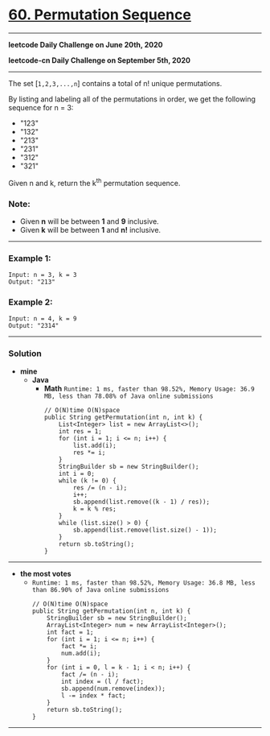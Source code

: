# [60. Permutation Sequence](https://leetcode.com/problems/permutation-sequence/)

---

**leetcode Daily Challenge on June 20th, 2020**

**leetcode-cn Daily Challenge on September 5th, 2020**

---

The set [`1,2,3,...,n`] contains a total of n! unique permutations.

By listing and labeling all of the permutations in order, we get the following sequence for n = 3:
* "123"
* "132"
* "213"
* "231"
* "312"
* "321"

Given n and k, return the k<sup>th</sup> permutation sequence.

### Note:
* Given **n** will be between **1** and **9** inclusive.
* Given **k** will be between **1** and **n!** inclusive.

---

### Example 1:
```
Input: n = 3, k = 3
Output: "213"
```

### Example 2:
```
Input: n = 4, k = 9
Output: "2314"
```

---

### Solution
* **mine**
  * **Java**
    * **Math** `Runtime: 1 ms, faster than 98.52%, Memory Usage: 36.9 MB, less than 78.08% of Java online submissions`
      ```
      // O(N)time O(N)space
      public String getPermutation(int n, int k) {
          List<Integer> list = new ArrayList<>();
          int res = 1;
          for (int i = 1; i <= n; i++) {
              list.add(i);
              res *= i;
          }
          StringBuilder sb = new StringBuilder();
          int i = 0;
          while (k != 0) {
              res /= (n - i);
              i++;
              sb.append(list.remove((k - 1) / res));
              k = k % res;
          }
          while (list.size() > 0) {
              sb.append(list.remove(list.size() - 1));
          }
          return sb.toString();
      }
      ```
  
  
  
---


* **the most votes**
  * `Runtime: 1 ms, faster than 98.52%, Memory Usage: 36.8 MB, less than 86.90% of Java online submissions`
    ```
    // O(N)time O(N)space
    public String getPermutation(int n, int k) {
        StringBuilder sb = new StringBuilder();
        ArrayList<Integer> num = new ArrayList<Integer>();
        int fact = 1;
        for (int i = 1; i <= n; i++) {
            fact *= i;
            num.add(i);
        }
        for (int i = 0, l = k - 1; i < n; i++) {
            fact /= (n - i);
            int index = (l / fact);
            sb.append(num.remove(index));
            l -= index * fact;
        }
        return sb.toString();
    }
    ```


---
